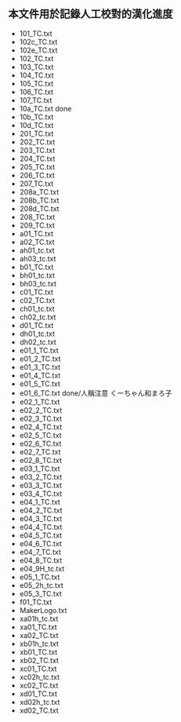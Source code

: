 ## 本文件用於記錄人工校對的漢化進度

 - 101_TC.txt
 - 102c_TC.txt
 - 102e_TC.txt
 - 102_TC.txt
 - 103_TC.txt
 - 104_TC.txt
 - 105_TC.txt
 - 106_TC.txt
 - 107_TC.txt
 - 10a_TC.txt done
 - 10b_TC.txt
 - 10d_TC.txt
 - 201_TC.txt
 - 202_TC.txt
 - 203_TC.txt
 - 204_TC.txt
 - 205_TC.txt
 - 206_TC.txt
 - 207_TC.txt
 - 208a_TC.txt
 - 208b_TC.txt
 - 208d_TC.txt
 - 208_TC.txt
 - 209_TC.txt
 - a01_TC.txt
 - a02_TC.txt
 - ah01_tc.txt
 - ah03_tc.txt
 - b01_TC.txt
 - bh01_tc.txt
 - bh03_tc.txt
 - c01_TC.txt
 - c02_TC.txt
 - ch01_tc.txt
 - ch02_tc.txt
 - d01_TC.txt
 - dh01_tc.txt
 - dh02_tc.txt
 - e01_1_TC.txt
 - e01_2_TC.txt
 - e01_3_TC.txt
 - e01_4_TC.txt
 - e01_5_TC.txt
 - e01_6_TC.txt done/人稱注意 くーちゃん和まろ子
 - e02_1_TC.txt
 - e02_2_TC.txt
 - e02_3_TC.txt
 - e02_4_TC.txt
 - e02_5_TC.txt
 - e02_6_TC.txt
 - e02_7_TC.txt
 - e02_8_TC.txt
 - e03_1_TC.txt
 - e03_2_TC.txt
 - e03_3_TC.txt
 - e03_4_TC.txt
 - e04_1_TC.txt
 - e04_2_TC.txt
 - e04_3_TC.txt
 - e04_4_TC.txt
 - e04_5_TC.txt
 - e04_6_TC.txt
 - e04_7_TC.txt
 - e04_8_TC.txt
 - e04_9H_tc.txt
 - e05_1_TC.txt
 - e05_2h_tc.txt
 - e05_3_TC.txt
 - f01_TC.txt
 - MakerLogo.txt
 - xa01h_tc.txt
 - xa01_TC.txt
 - xa02_TC.txt
 - xb01h_tc.txt
 - xb01_TC.txt
 - xb02_TC.txt
 - xc01_TC.txt
 - xc02h_tc.txt
 - xc02_TC.txt
 - xd01_TC.txt
 - xd02h_tc.txt
 - xd02_TC.txt